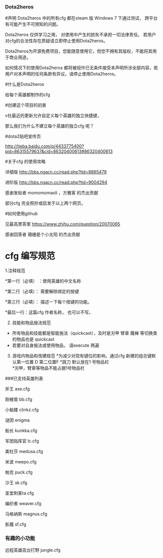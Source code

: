 ﻿### Dota2heros

#声明
Dota2heros 中的所有cfg 都在steam 版 Windows 7 下通过测试， 跨平台有可能产生不可预知的问题。

 Dota2heros 仅供学习之用， 对使用中产生的损失不承担一切法律责任。 若用户对cfg的合法性存在质疑请立即停止使用Dota2heros。 

Dota2heros为开源免费项目，您能随意使用它，但您不拥有其版权，不能将其用于商业用途。

如何情况下的使用Dota2heros 都将被视作已无条件接受本声明所涉全部内容，若用户对本声明的任何条款有异议，请停止使用Dota2heros。

#什么是Dota2heros 

给每个英雄都制作的cfg

#创建这个项目的初衷

v社最近的更新允许自定义每个英雄的独立快捷键，

那么我们为什么不建立每个英雄的独立cfg 呢？ 

#dota2贴吧宣传页 

http://tieba.baidu.com/p/4433775400?pid=86315579637&cid=86320400613#86320400613

#关于cfg 的使用攻略

详细版 http://bbs.ngacn.cc/read.php?tid=8865479 

进阶版 http://bbs.ngacn.cc/read.php?tid=9004294

感谢发帖者 momomomaoli ，方雅客 的杰出贡献

部分cfg 完全照抄或启发于以上两个网页。

#如何使用github

见最高票答案  https://www.zhihu.com/question/20070065

感谢回答者 珊姗是个小太阳  的杰出贡献

# cfg 编写规范

  1.注释规范

  *第一行（必填） ：使用英雄的中文名称

  *第二行（必填）： 需要解除绑定的按键

  *第三行（必填）： 描述一下每个按键的功能。

  *最后一行：这篇cfg 作者名称， 也可以不写。

 2. 技能和物品施法规范
   * 所有物品和技能都是智能施法（quickcast），及时是刃甲 臂章 魔棒 等切换类的物品也是 quickcast 
   * 若要对自身施法或使用物品， 请execute 两遍 
   
3. 游戏内物品和改建规范
  *为减少对现有键位的影响，通过cfg 新建的组合键默认第一位置 D 第二位置F 
  *跳刀 默认放在1 号物品栏  
  *刃甲，臂章等物品不能占据1号物品栏


###已支持英雄列表 

斧王 axe.cfg

刚被兽 bb.cfg

小骷髅 clinkz.cfg

谜团 enigma

船长 kunkka.cfg

军团指挥官 lc.cfg

美杜莎 medusa.cfg

米波 meepo.cfg

帕克 puck.cfg

沙王 sk.cfg 

圣堂刺客ta.cfg

编织者 weaver.cfg

马格纳斯 magnus.cfg

影魔 sf.cfg

### 有趣的小功能

远程英雄高台打野 jungle.cfg

